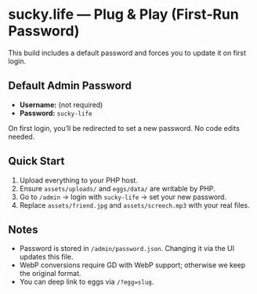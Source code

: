 # sucky.life — Plug & Play (First‑Run Password)

This build includes a default password and forces you to update it on first login.

## Default Admin Password
- **Username:** (not required)
- **Password:** `sucky-life`

On first login, you’ll be redirected to set a new password. No code edits needed.

## Quick Start
1. Upload everything to your PHP host.
2. Ensure `assets/uploads/` and `eggs/data/` are writable by PHP.
3. Go to `/admin` → login with `sucky-life` → set your new password.
4. Replace `assets/friend.jpg` and `assets/screech.mp3` with your real files.

## Notes
- Password is stored in `/admin/password.json`. Changing it via the UI updates this file.
- WebP conversions require GD with WebP support; otherwise we keep the original format.
- You can deep link to eggs via `/?egg=slug`.
